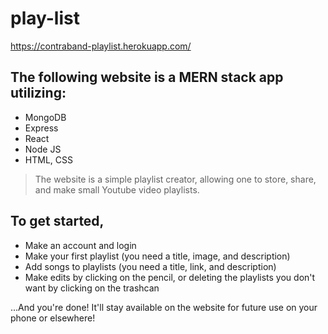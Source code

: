 # play-list
https://contraband-playlist.herokuapp.com/

## The following website is a MERN stack app utilizing:
* MongoDB
* Express
* React
* Node JS
* HTML, CSS

> The website is a simple playlist creator, allowing one to store, share, and make small Youtube video playlists.

## To get started,

- Make an account and login
- Make your first playlist (you need a title, image, and description)
- Add songs to playlists (you need a title, link, and description)
- Make edits by clicking on the pencil, or deleting the playlists you don't want by clicking on the trashcan

...And you're done! It'll stay available on the website for future use on your phone or elsewhere!
